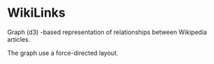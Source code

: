 WikiLinks
=========

Graph (d3) -based representation of relationships between Wikipedia articles.

The graph use a force-directed layout.
